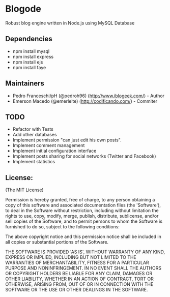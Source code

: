 Blogode
=======
Robust blog engine written in Node.js using MySQL Database

Dependencies
------------
* npm install mysql
* npm install express
* npm install ejs
* npm install faye

Maintainers
-----------
* Pedro Franceschi/pH (@pedroh96) (<http://www.iblogeek.com/>) - Author
* Emerson Macedo (@emerleite) (<http://codificando.com/>) - Commiter

TODO
----
* Refactor with Tests
* Add other databases
* Implement permission "can just edit his own posts".
* Implement comment management
* Implement initial configuration interface
* Implement posts sharing for social networks (Twitter and Facebook)
* Implement statistics

License:
--------

(The MIT License)

Permission is hereby granted, free of charge, to any person obtaining
a copy of this software and associated documentation files (the
'Software'), to deal in the Software without restriction, including
without limitation the rights to use, copy, modify, merge, publish,
distribute, sublicense, and/or sell copies of the Software, and to
permit persons to whom the Software is furnished to do so, subject to
the following conditions:

The above copyright notice and this permission notice shall be
included in all copies or substantial portions of the Software.

THE SOFTWARE IS PROVIDED 'AS IS', WITHOUT WARRANTY OF ANY KIND,
EXPRESS OR IMPLIED, INCLUDING BUT NOT LIMITED TO THE WARRANTIES OF
MERCHANTABILITY, FITNESS FOR A PARTICULAR PURPOSE AND NONINFRINGEMENT.
IN NO EVENT SHALL THE AUTHORS OR COPYRIGHT HOLDERS BE LIABLE FOR ANY
CLAIM, DAMAGES OR OTHER LIABILITY, WHETHER IN AN ACTION OF CONTRACT,
TORT OR OTHERWISE, ARISING FROM, OUT OF OR IN CONNECTION WITH THE
SOFTWARE OR THE USE OR OTHER DEALINGS IN THE SOFTWARE.
